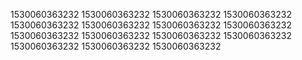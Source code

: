 1530060363232
1530060363232
1530060363232
1530060363232
1530060363232
1530060363232
1530060363232
1530060363232
1530060363232
1530060363232
1530060363232
1530060363232
1530060363232
1530060363232
1530060363232